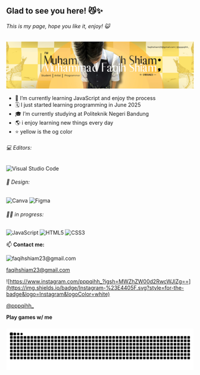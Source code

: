 ## Glad to see you here! 😼✨
###### This is my page, hope you like it, enjoy! 😺

![Profile](img/Dwdun.jpg)

- 🌱 I’m currently learning JavaScript and enjoy the process
- 🗓️ I just started learning programming in June 2025
- 🎓 I’m currently studying at Politeknik Negeri Bandung
- 🌎 i enjoy learning new things every day
- ⭐ yellow is the og color

###### 💻 Editors:
![Visual Studio Code](https://img.shields.io/badge/Visual%20Studio%20Code-0078d7.svg?style=for-the-badge&logo=visual-studio-code&logoColor=white)
###### 🎨 Design:
![Canva](https://img.shields.io/badge/Canva-%2300C4CC.svg?style=for-the-badge&logo=Canva&logoColor=white) ![Figma](https://img.shields.io/badge/figma-%23F24E1E.svg?style=for-the-badge&logo=figma&logoColor=white) 
###### 🙇‍♂️ in progress:
![JavaScript](https://img.shields.io/badge/javascript-%23323330.svg?style=for-the-badge&logo=javascript&logoColor=%23F7DF1E) ![HTML5](https://img.shields.io/badge/html5-%23E34F26.svg?style=for-the-badge&logo=html5&logoColor=white) ![CSS3](https://img.shields.io/badge/css3-%231572B6.svg?style=for-the-badge&logo=css3&logoColor=white) 


📫 **Contact me:**

![faqihshiam23@gmail.com](https://img.shields.io/badge/Gmail-D14836?style=for-the-badge&logo=gmail&logoColor=white) 

faqihshiam23@gmail.com

 ![https://www.instagram.com/pppqihh_?igsh=MWZhZW00d2RwcWJlZg==](https://img.shields.io/badge/Instagram-%23E4405F.svg?style=for-the-badge&logo=Instagram&logoColor=white)

 [@pppqihh_](https://www.instagram.com/pppqihh_?igsh=MWZhZW00d2RwcWJlZg==)


**Play games w/ me**
###

<img src="https://raw.githubusercontent.com/Dwdun/Dwdun/output/snake.svg" alt="Snake animation" />

###
